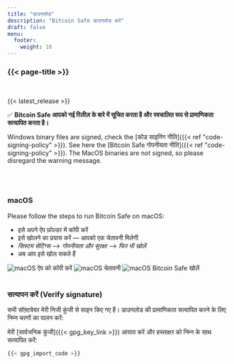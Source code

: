```yaml
---
title: "डाउनलोड"
description: "Bitcoin Safe डाउनलोड करें"
draft: false
menu:
  footer:
    weight: 10
---
```


### {{< page-title >}} 

<br>

{{< latest_release >}}


✅ **Bitcoin Safe आपको नई रिलीज़ के बारे में सूचित करता है और स्वचालित रूप से प्रामाणिकता सत्यापित करता है।**


Windows binary files are signed, check the [कोड साइनिंग नीति]({{< ref "code-signing-policy" >}}). See here the   [Bitcoin Safe गोपनीयता नीति]({{< ref "code-signing-policy" >}}).  The  MacOS binaries are not signed, so please disregard the warning message.

<br>
<br>

###  macOS 

Please follow the steps to run Bitcoin Safe on macOS:
- इसे अपने ऐप फ़ोल्डर में कॉपी करें
- इसे खोलने का प्रयास करें — आपको एक चेतावनी मिलेगी
- *सिस्टम सेटिंग्स* --> *गोपनीयता और सुरक्षा* --> *फिर भी खोलें*
- अब आप इसे खोल सकते हैं


<img src="/images/mac/copy-app.png" alt="macOS ऐप को कॉपी करें"   /> 
<img src="/images/mac/warning.png" alt="macOS चेतावनी"   /> 
<img src="/images/mac/disable.png" alt="macOS Bitcoin Safe खोलें"   /> 

<br>
<br>

###  सत्यापन करें (Verify signature)

सभी सॉफ़्टवेयर मेरी निजी कुंजी से साइन किए गए हैं। डाउनलोड की प्रामाणिकता सत्यापित करने के लिए निम्न चरणों का पालन करें:

मेरी [सार्वजनिक कुंजी]({{< gpg_key_link >}}) आयात करें और हस्ताक्षर को निम्न के साथ सत्यापित करें:
```bash
{{< gpg_import_code >}}
```



<br> 
<br>


<!-- ### Alternative install  via pip  on Mac, Linux, or Windows 
PyPi: https://pypi.org/project/bitcoin-safe/
python -m pip install bitcoin-safe
python -m bitcoin_safe
-->